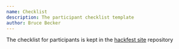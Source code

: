 ```yaml
---
name: Checklist
description: The participant checklist template
author: Bruce Becker
---
```


The checklist for participants is kept in the [hackfest site](https://github.com/AAROC/hackfest-site) repository
